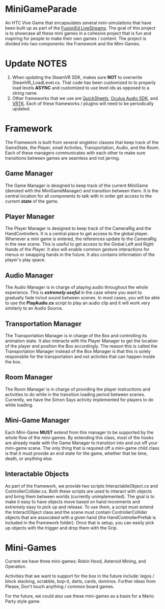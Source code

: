 # MiniGameParade
An HTC Vive Game that encapsulates several mini-simulations that have been built up as part of the [FusionEd LiveStreams](https://www.youtube.com/c/Fuseman). The goal of this project is to showcase all these mini games in a cohesive project that is fun and inspiring for people to make their own games / content. The project is divided into two components: the Framework and the Mini-Games.

# Update NOTES
1. When updating the SteamVR SDK, makes sure **NOT** to overwrite SteamVR_LoadLevel.cs. That code has been customized to to properly load levels **ASYNC** and customized to use level ids as opposed to a string name.
2. Other frameworks that we use are [QuickSheets](https://github.com/kimsama/Unity-QuickSheet), [Oculus Audio SDK](https://developer3.oculus.com/documentation/audiosdk/latest/), and [VRTK](https://github.com/thestonefox/VRTK). Each of these frameworks / plugins will need to be periodically updated. 

# Framework

The Framework is built from several singleton classes that keep track of the GameState, the Player, small Activites, Transportation, Audio, and the Room. Each of these managers communicates with each other to make sure transitions between games are seamless and not jarring. 

## Game Manager

The Game Manager is designed to keep track of the current MiniGame (denoted with the MiniGameManager) and transition between them. It is the central location for all components to talk with in order get access to the current **state** of the game.

## Player Manager

The Player Manager is designed to keep track of the CameraRig and the HandControllers. It is a central place to get access to the global player. Whenever a mini game is entered, the references update to the CameraRig in the new scene. This is useful to get access to the Global Left and Right Hands of the Player. It also will enable common gesture interactions for menus or swapping hands in the future. It also contains information of the player's play space.

## Audio Manager

The Audio Manager is in charge of playing audio throughout the whole experience. This is ***extremely useful*** in the case where you want to gradually fade in/out sound between scenes. In most cases, you will be able to use the **PlayAudio.cs** script to play an audio clip and it will work very similarly to an Audio Source. 

## Transportation Manager

The Transportation Manager is in charge of the Box and controlling its animation state. It also interacts with the Player Manager to get the location of the player and position the Box accordingly. The reason this is called the Transportation Manager instead of the Box Manager is that this is solely responsbile for the transportation and not activites that can happen inside the box. 

## Room Manager

The Room Manager is in charge of providing the player instructions and activities to do while in the transition loading period between scenes. Currently, we have the Simon Says activity implemented for players to do while loading.

## Mini-Game Manager

Each Mini-Game **MUST** extend from this manager to be supported by the whole flow of the mini-games. By extending this class, most of the hooks are already made with the Game Manager to transition into and out off your mini-game scene. The only thing that is required off a mini-game child class is that it must provide an end state for the game, whether that be time, death, or anything else. 

## Interactable Objects

As part of the framework, we provide two scripts InteractableObject.cs and ControllerCollider.cs. Both these scripts are used to interact with objects and bring them between worlds (currently unimplemented). The goal is to make it easy to have objects move based on hand movements and extremely easy to pick up and release. To use them, a script must extend the InteractObject class and the scene must contain ControllerCollider objects that are associated with a given hand (the HandControllerPrefab is included in the Framework folder). Once that is setup, you can easily pick up objects with the trigger and drop them with the Grip.  

# Mini-Games

Current we have three mini-games: Robin Hood, Asteroid Mining, and Operation. 

Activities that we want to support for the box in the future include: legos / block stacking, scrabble, bop-it, darts, cards, dominos. Further ideas from Please, Don't touch anything / common board games. 

For the future, we could also use these mini-games as a basis for a Mario Party style game.
